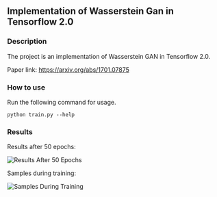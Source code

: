 ## Implementation of Wasserstein Gan in Tensorflow 2.0

### Description

The project is an implementation of Wasserstein GAN in Tensorflow 2.0.

Paper link: https://arxiv.org/abs/1701.07875

### How to use

Run the following command for usage.

```
python train.py --help
```

### Results

Results after 50 epochs:

![Results After 50 Epochs](https://raw.github.com/WangZesen/WGAN-GP-Tensorflow-v2/samples/50.jpg)

Samples during training:

![Samples During Training](https://raw.github.com/WangZesen/WGAN-GP-Tensorflow-v2/result.git)

